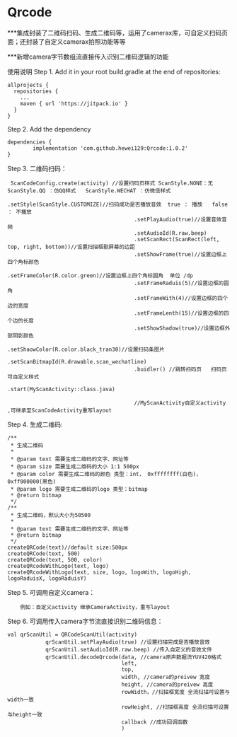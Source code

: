 # Qrcode
***集成封装了二维码扫码、生成二维码等，运用了camerax库，可自定义扫码页面；还封装了自定义camerax拍照功能等等

***新增camera字节数组流直接传入识别二维码逻辑的功能


使用说明 
Step 1. Add it in your root build.gradle at the end of repositories:

    allprojects {
      repositories {
        ...
        maven { url 'https://jitpack.io' }
      }
    }
Step 2. Add the dependency

    dependencies {
            implementation 'com.github.hewei129:Qrcode:1.0.2'
    }
    
Step 3. 二维码扫码：

     ScanCodeConfig.create(activity) //设置扫码页样式 ScanStyle.NONE：无  ScanStyle.QQ ：仿QQ样式   ScanStyle.WECHAT ：仿微信样式
                                            .setStyle(ScanStyle.CUSTOMIZE)//扫码成功是否播放音效  true ： 播放   false ： 不播放
                                            .setPlayAudio(true)//设置音效音频
                                            .setAudioId(R.raw.beep)
                                            .setScanRect(ScanRect(left, top, right, bottom))//设置扫描框剧屏幕的边距
                                            .setShowFrame(true)//设置边框上四个角标颜色
                                            .setFrameColor(R.color.green)//设置边框上四个角标圆角  单位 /dp
                                            .setFrameRaduis(5)//设置边框的圆角
                                            .setFrameWith(4)//设置边框的四个边的宽度
                                            .setFrameLenth(15)//设置边框的四个边的长度
                                            .setShowShadow(true)//设置边框外部阴影颜色
                                            .setShaowColor(R.color.black_tran30)//设置扫码条图片
                                            .setScanBitmapId(R.drawable.scan_wechatline)
                                            .buidler() //跳转扫码页   扫码页可自定义样式
                                            .start(MyScanActivity::class.java)
                                            
                                            //MyScanActivity自定义activity ,可继承至ScanCodeActivity重写layout

Step 4. 生成二维码:

    /**
     * 生成二维码
     *
     * @param text 需要生成二维码的文字、网址等
     * @param size 需要生成二维码的大小 1:1 500px
     * @param color 需要生成二维码的颜色 类型：int， 0xffffffff(白色)， 0xff000000(黑色)
     * @param logo 需要生成二维码的logo 类型：bitmap
     * @return bitmap
     */
    /**
     * 生成二维码，默认大小为50500
     *
     * @param text 需要生成二维码的文字、网址等
     * @return bitmap
     */
    createQRCode(text)//default size:500px
    createQRCode(text, 500)
    createQRCode(text, 500, color)
    createQRcodeWithLogo(text, logo)
    createQRcodeWithLogo(text, size, logo, logoWith, logoHigh, logoRaduisX, logoRaduisY)
    
   
Step 5. 可调用自定义camera：
    
        例如：自定义activity 继承CameraActivity，重写layout
        
    
Step 6. 可调用传入camera字节流直接识别二维码信息：


    val qrScanUtil = QRCodeScanUtil(activity)
                qrScanUtil.setPlayAudio(true) //设置扫描完成是否播放音效
                qrScanUtil.setAudioId(R.raw.beep) //传入自定义的音效文件
                qrScanUtil.decodeQrcode(data, //camera原声数据流YUV420格式
                                        left,
                                        top, 
                                        width, //camera的preivew 宽度
                                        height, //camera的preivew 高度
                                        rowWidth，//扫描框宽度 全流扫描可设置与width一致
                                        rowHeight, //扫描框高度 全流扫描可设置与height一致
                                        callback //成功回调函数
                                        )



